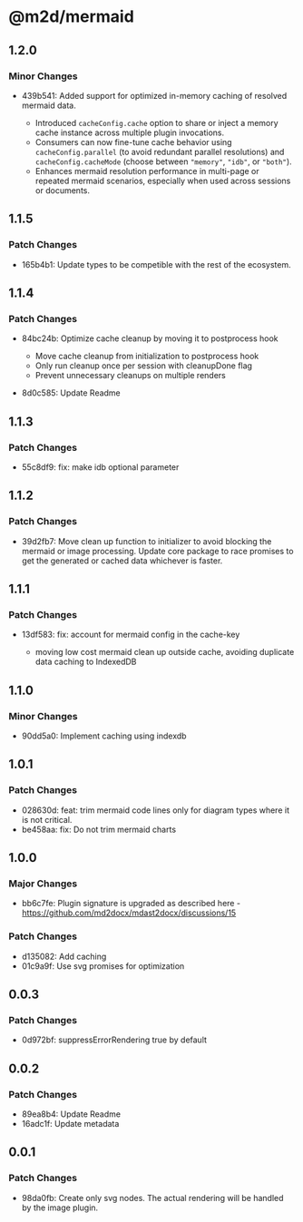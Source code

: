 # @m2d/mermaid

## 1.2.0

### Minor Changes

- 439b541: Added support for optimized in-memory caching of resolved mermaid data.

  - Introduced `cacheConfig.cache` option to share or inject a memory cache instance across multiple plugin invocations.
  - Consumers can now fine-tune cache behavior using `cacheConfig.parallel` (to avoid redundant parallel resolutions) and `cacheConfig.cacheMode` (choose between `"memory"`, `"idb"`, or `"both"`).
  - Enhances mermaid resolution performance in multi-page or repeated mermaid scenarios, especially when used across sessions or documents.

## 1.1.5

### Patch Changes

- 165b4b1: Update types to be competible with the rest of the ecosystem.

## 1.1.4

### Patch Changes

- 84bc24b: Optimize cache cleanup by moving it to postprocess hook

  - Move cache cleanup from initialization to postprocess hook
  - Only run cleanup once per session with cleanupDone flag
  - Prevent unnecessary cleanups on multiple renders

- 8d0c585: Update Readme

## 1.1.3

### Patch Changes

- 55c8df9: fix: make idb optional parameter

## 1.1.2

### Patch Changes

- 39d2fb7: Move clean up function to initializer to avoid blocking the mermaid or image processing. Update core package to race promises to get the generated or cached data whichever is faster.

## 1.1.1

### Patch Changes

- 13df583: fix: account for mermaid config in the cache-key

  - moving low cost mermaid clean up outside cache, avoiding duplicate data caching to IndexedDB

## 1.1.0

### Minor Changes

- 90dd5a0: Implement caching using indexdb

## 1.0.1

### Patch Changes

- 028630d: feat: trim mermaid code lines only for diagram types where it is not critical.
- be458aa: fix: Do not trim mermaid charts

## 1.0.0

### Major Changes

- bb6c7fe: Plugin signature is upgraded as described here - https://github.com/md2docx/mdast2docx/discussions/15

### Patch Changes

- d135082: Add caching
- 01c9a9f: Use svg promises for optimization

## 0.0.3

### Patch Changes

- 0d972bf: suppressErrorRendering true by default

## 0.0.2

### Patch Changes

- 89ea8b4: Update Readme
- 16adc1f: Update metadata

## 0.0.1

### Patch Changes

- 98da0fb: Create only svg nodes. The actual rendering will be handled by the image plugin.
